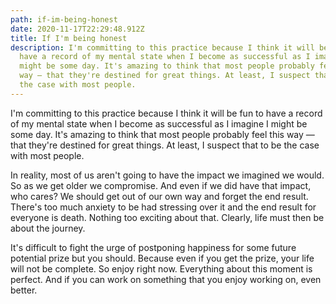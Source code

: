 ```yaml
---
path: if-im-being-honest
date: 2020-11-17T22:29:48.912Z
title: If I'm being honest
description: I'm committing to this practice because I think it will be fun to
  have a record of my mental state when I become as successful as I imagine I
  might be some day. It's amazing to think that most people probably feel this
  way — that they're destined for great things. At least, I suspect that to be
  the case with most people.
---
```

I'm committing to this practice because I think it will be fun to have a record of my mental state when I become as successful as I imagine I might be some day. It's amazing to think that most people probably feel this way — that they're destined for great things. At least, I suspect that to be the case with most people. 

In reality, most of us aren't going to have the impact we imagined we would. So as we get older we compromise. And even if we did have that impact, who cares? We should get out of our own way and forget the end result. There's too much anxiety to be had stressing over it and the end result for everyone is death. Nothing too exciting about that. Clearly, life must then be about the journey.

It's difficult to fight the urge of postponing happiness for some future potential prize but you should. Because even if you get the prize, your life will not be complete. So enjoy right now. Everything about this moment is perfect. And if you can work on something that you enjoy working on, even better.